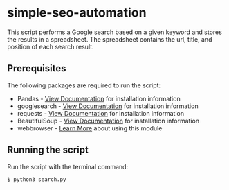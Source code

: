 # simple-seo-automation

This script performs a Google search based on a given keyword and stores the results in a spreadsheet. The spreadsheet contains the url, title, and position of each search result.

## Prerequisites
The following packages are required to run the script:
* Pandas - [View Documentation](https://pandas.pydata.org/) for installation information
* googlesearch - [View Documentation](https://pypi.org/project/google/#description) for installation information
* requests - [View Documentation](https://realpython.com/python-requests/) for installation information
* BeautifulSoup - [View Documentation](https://www.crummy.com/software/BeautifulSoup/bs4/doc/) for installation information
* webbrowser - [Learn More](https://docs.python.org/2/library/webbrowser.html) about using this module

## Running the script
Run the script with the terminal command:
```
$ python3 search.py
```
